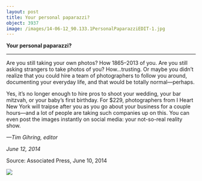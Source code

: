 ```yaml
---
layout: post
title: Your personal paparazzi?
object: 3937
image: /images/14-06-12_90.133.1PersonalPaparazziEDIT-1.jpg
---
```

**Your personal paparazzi?**

****

Are you still taking your own photos? How 1865–2013 of you. Are you still asking strangers to take photos of you? How…trusting. Or maybe you didn’t realize that you could hire a team of photographers to follow you around, documenting your everyday life, and that would be totally normal—perhaps.

Yes, it’s no longer enough to hire pros to shoot your wedding, your bar mitzvah, or your baby’s first birthday. For \$229, photographers from I Heart New York will traipse after you as you go about your business for a couple hours—and a lot of people are taking such companies up on this. You can even post the images instantly on social media: your not-so-real reality show. 

*—Tim Gihring, editor*

*June 12, 2014*

Source: Associated Press, June 10, 2014

![]({{siteurl.base}}/images/14-06-12_90.133.1PersonalPaparazziEDIT-1.jpg)
